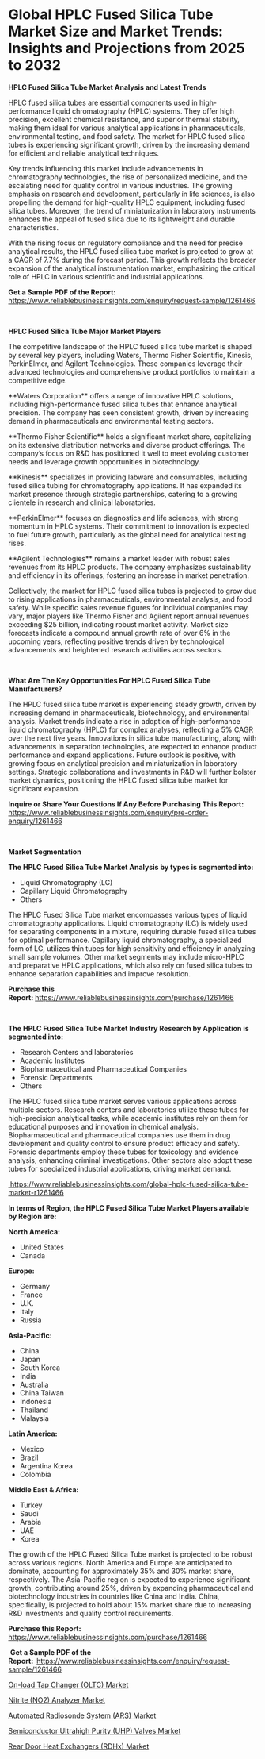 <p><h1>Global HPLC Fused Silica Tube Market Size and Market Trends: Insights and Projections from 2025 to 2032</h1></p><p><strong>HPLC Fused Silica Tube Market Analysis and Latest Trends</strong></p>
<p><p>HPLC fused silica tubes are essential components used in high-performance liquid chromatography (HPLC) systems. They offer high precision, excellent chemical resistance, and superior thermal stability, making them ideal for various analytical applications in pharmaceuticals, environmental testing, and food safety. The market for HPLC fused silica tubes is experiencing significant growth, driven by the increasing demand for efficient and reliable analytical techniques.</p><p>Key trends influencing this market include advancements in chromatography technologies, the rise of personalized medicine, and the escalating need for quality control in various industries. The growing emphasis on research and development, particularly in life sciences, is also propelling the demand for high-quality HPLC equipment, including fused silica tubes. Moreover, the trend of miniaturization in laboratory instruments enhances the appeal of fused silica due to its lightweight and durable characteristics.</p><p>With the rising focus on regulatory compliance and the need for precise analytical results, the HPLC fused silica tube market is projected to grow at a CAGR of 7.7% during the forecast period. This growth reflects the broader expansion of the analytical instrumentation market, emphasizing the critical role of HPLC in various scientific and industrial applications.</p></p>
<p><strong>Get a Sample PDF of the Report:&nbsp;</strong> <a href="https://www.reliablebusinessinsights.com/enquiry/request-sample/1261466?utm_campaign=950&utm_medium=2&utm_source=Github&utm_content=ia&utm_term=11042025&utm_id=hplc-fused-silica-tube">https://www.reliablebusinessinsights.com/enquiry/request-sample/1261466</a></p>
<p>&nbsp;</p>
<p><strong>HPLC Fused Silica Tube Major Market Players</strong></p>
<p><p>The competitive landscape of the HPLC fused silica tube market is shaped by several key players, including Waters, Thermo Fisher Scientific, Kinesis, PerkinElmer, and Agilent Technologies. These companies leverage their advanced technologies and comprehensive product portfolios to maintain a competitive edge.</p><p>**Waters Corporation** offers a range of innovative HPLC solutions, including high-performance fused silica tubes that enhance analytical precision. The company has seen consistent growth, driven by increasing demand in pharmaceuticals and environmental testing sectors.</p><p>**Thermo Fisher Scientific** holds a significant market share, capitalizing on its extensive distribution networks and diverse product offerings. The company’s focus on R&D has positioned it well to meet evolving customer needs and leverage growth opportunities in biotechnology.</p><p>**Kinesis** specializes in providing labware and consumables, including fused silica tubing for chromatography applications. It has expanded its market presence through strategic partnerships, catering to a growing clientele in research and clinical laboratories.</p><p>**PerkinElmer** focuses on diagnostics and life sciences, with strong momentum in HPLC systems. Their commitment to innovation is expected to fuel future growth, particularly as the global need for analytical testing rises.</p><p>**Agilent Technologies** remains a market leader with robust sales revenues from its HPLC products. The company emphasizes sustainability and efficiency in its offerings, fostering an increase in market penetration.</p><p>Collectively, the market for HPLC fused silica tubes is projected to grow due to rising applications in pharmaceuticals, environmental analysis, and food safety. While specific sales revenue figures for individual companies may vary, major players like Thermo Fisher and Agilent report annual revenues exceeding $25 billion, indicating robust market activity. Market size forecasts indicate a compound annual growth rate of over 6% in the upcoming years, reflecting positive trends driven by technological advancements and heightened research activities across sectors.</p></p>
<p>&nbsp;</p>
<p><strong>What Are The Key Opportunities For HPLC Fused Silica Tube Manufacturers?</strong></p>
<p><p>The HPLC fused silica tube market is experiencing steady growth, driven by increasing demand in pharmaceuticals, biotechnology, and environmental analysis. Market trends indicate a rise in adoption of high-performance liquid chromatography (HPLC) for complex analyses, reflecting a 5% CAGR over the next five years. Innovations in silica tube manufacturing, along with advancements in separation technologies, are expected to enhance product performance and expand applications. Future outlook is positive, with growing focus on analytical precision and miniaturization in laboratory settings. Strategic collaborations and investments in R&D will further bolster market dynamics, positioning the HPLC fused silica tube market for significant expansion.</p></p>
<p><strong>Inquire or Share Your Questions If Any Before Purchasing This Report:</strong> <a href="https://www.reliablebusinessinsights.com/enquiry/pre-order-enquiry/1261466?utm_campaign=950&utm_medium=2&utm_source=Github&utm_content=ia&utm_term=11042025&utm_id=hplc-fused-silica-tube">https://www.reliablebusinessinsights.com/enquiry/pre-order-enquiry/1261466</a></p>
<p>&nbsp;</p>
<p><strong>Market Segmentation</strong></p>
<p><strong>The HPLC Fused Silica Tube Market Analysis by types is segmented into:</strong></p>
<p><ul><li>Liquid Chromatography (LC)</li><li>Capillary Liquid Chromatography</li><li>Others</li></ul></p>
<p><p>The HPLC Fused Silica Tube market encompasses various types of liquid chromatography applications. Liquid chromatography (LC) is widely used for separating components in a mixture, requiring durable fused silica tubes for optimal performance. Capillary liquid chromatography, a specialized form of LC, utilizes thin tubes for high sensitivity and efficiency in analyzing small sample volumes. Other market segments may include micro-HPLC and preparative HPLC applications, which also rely on fused silica tubes to enhance separation capabilities and improve resolution.</p></p>
<p><strong>Purchase this Report:&nbsp;</strong><a href="https://www.reliablebusinessinsights.com/purchase/1261466?utm_campaign=950&utm_medium=2&utm_source=Github&utm_content=ia&utm_term=11042025&utm_id=hplc-fused-silica-tube">https://www.reliablebusinessinsights.com/purchase/1261466</a></p>
<p>&nbsp;</p>
<p><strong>The HPLC Fused Silica Tube Market Industry Research by Application is segmented into:</strong></p>
<p><ul><li>Research Centers and laboratories</li><li>Academic Institutes</li><li>Biopharmaceutical and Pharmaceutical Companies</li><li>Forensic Departments</li><li>Others</li></ul></p>
<p><p>The HPLC fused silica tube market serves various applications across multiple sectors. Research centers and laboratories utilize these tubes for high-precision analytical tasks, while academic institutes rely on them for educational purposes and innovation in chemical analysis. Biopharmaceutical and pharmaceutical companies use them in drug development and quality control to ensure product efficacy and safety. Forensic departments employ these tubes for toxicology and evidence analysis, enhancing criminal investigations. Other sectors also adopt these tubes for specialized industrial applications, driving market demand.</p></p>
<p><a href="https://www.reliablebusinessinsights.com/global-hplc-fused-silica-tube-market-r1261466?utm_campaign=950&utm_medium=2&utm_source=Github&utm_content=ia&utm_term=11042025&utm_id=hplc-fused-silica-tube">&nbsp;https://www.reliablebusinessinsights.com/global-hplc-fused-silica-tube-market-r1261466</a></p>
<p><strong>In terms of Region, the HPLC Fused Silica Tube Market Players available by Region are:</strong></p>
<p>
    <p> <strong> North America: </strong>
        <ul>
            <li>United States</li>
            <li>Canada</li>
        </ul>
        </p> 
    <p> <strong> Europe: </strong>
        <ul>
            <li>Germany</li>
            <li>France</li>
            <li>U.K.</li>
            <li>Italy</li>
            <li>Russia</li>
        </ul>
        </p> 
    <p> <strong> Asia-Pacific: </strong>
        <ul>
            <li>China</li>
            <li>Japan</li>
            <li>South Korea</li>
            <li>India</li>
            <li>Australia</li>
            <li>China Taiwan</li>
            <li>Indonesia</li>
            <li>Thailand</li>
            <li>Malaysia</li>
        </ul>
        </p> 
    <p> <strong> Latin America: </strong>
        <ul>
            <li>Mexico</li>
            <li>Brazil</li>
            <li>Argentina Korea</li>
            <li>Colombia</li>
        </ul>
        </p> 
    <p> <strong> Middle East & Africa: </strong>
        <ul>
            <li>Turkey</li>
            <li>Saudi</li>
            <li>Arabia</li>
            <li>UAE</li>
            <li>Korea</li>
        </ul>
    </p>
    </p>
<p><p>The growth of the HPLC Fused Silica Tube market is projected to be robust across various regions. North America and Europe are anticipated to dominate, accounting for approximately 35% and 30% market share, respectively. The Asia-Pacific region is expected to experience significant growth, contributing around 25%, driven by expanding pharmaceutical and biotechnology industries in countries like China and India. China, specifically, is projected to hold about 15% market share due to increasing R&D investments and quality control requirements.</p></p>
<p><strong>Purchase this Report: </strong><a href="https://www.reliablebusinessinsights.com/purchase/1261466?utm_campaign=950&utm_medium=2&utm_source=Github&utm_content=ia&utm_term=11042025&utm_id=hplc-fused-silica-tube">https://www.reliablebusinessinsights.com/purchase/1261466</a></p>
<p>&nbsp;<strong>Get a Sample PDF of the Report:&nbsp;&nbsp;</strong><a href="https://www.reliablebusinessinsights.com/enquiry/request-sample/1261466?utm_campaign=950&utm_medium=2&utm_source=Github&utm_content=ia&utm_term=11042025&utm_id=hplc-fused-silica-tube">https://www.reliablebusinessinsights.com/enquiry/request-sample/1261466</a></p>
<p><strong></strong></p>
<p><p><a href="https://github.com/yodhafirorae/Market-Research-Report-List-1/blob/main/on-load-tap-changer-oltc-market.md?utm_campaign=950&utm_medium=2&utm_source=Github&utm_content=ia&utm_term=11042025&utm_id=hplc-fused-silica-tube">On-load Tap Changer (OLTC) Market</a></p><p><a href="https://github.com/chillwervenu/Market-Research-Report-List-1/blob/main/nitrite-no2-analyzer-market.md?utm_campaign=950&utm_medium=2&utm_source=Github&utm_content=ia&utm_term=11042025&utm_id=hplc-fused-silica-tube">Nitrite (NO2) Analyzer Market</a></p><p><a href="https://github.com/busamoleankk/Market-Research-Report-List-1/blob/main/automated-radiosonde-system-ars-market.md?utm_campaign=950&utm_medium=2&utm_source=Github&utm_content=ia&utm_term=11042025&utm_id=hplc-fused-silica-tube">Automated Radiosonde System (ARS) Market</a></p><p><a href="https://github.com/cayposshefin/Market-Research-Report-List-1/blob/main/semiconductor-ultrahigh-purity-uhp-valves-market.md?utm_campaign=950&utm_medium=2&utm_source=Github&utm_content=ia&utm_term=11042025&utm_id=hplc-fused-silica-tube">Semiconductor Ultrahigh Purity (UHP) Valves Market</a></p><p><a href="https://github.com/marcayaminig/Market-Research-Report-List-1/blob/main/rear-door-heat-exchangers-rdhx-market.md?utm_campaign=950&utm_medium=2&utm_source=Github&utm_content=ia&utm_term=11042025&utm_id=hplc-fused-silica-tube">Rear Door Heat Exchangers (RDHx) Market</a></p></p>